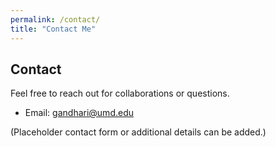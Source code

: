 ```yaml
---
permalink: /contact/
title: "Contact Me"
---
```


## Contact

Feel free to reach out for collaborations or questions.

- Email: [gandhari@umd.edu](mailto:gandhari@umd.edu)

(Placeholder contact form or additional details can be added.)
